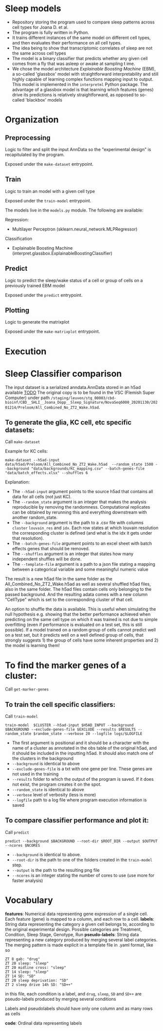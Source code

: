 Sleep models
===============

* Repository storing the program used to compare sleep patterns across cell types for Joana D. et al.
* The program is fully written in Python.
* It trains different instances of the same model on different cell types, and then evaluates their performance on all cell types.
* The idea being to show that transcriptomic correlates of sleep are not the same across cell types
* The model is a binary classifier that predicts whether any given cell comes from a fly that was asleep or awake at sampling t ime.
* We chose the model architecture _Explainable Boosting Machine_ (EBM), a so-called 'glassbox' model with straightforward interpretability and still highly capable of learning complex functions mapping input to output. This model is implemented in the `interpretml` Python package. The advantage of a glassbox model is that learning which features (genes) drive its predictions is relatively straightforward, as opposed to so-called 'blackbox' models



Organization
===============

## Preprocessing

Logic to filter and split the input AnnData so the "experimental design" is recapitulated by the program.

Exposed under the `make-dataset` entrypoint.

## Train

Logic to train an model with a given cell type

Exposed under the `train-model` entrypoint.

The models live in the `models.py` module. The following are available:

Regression:

* Multilayer Perceptron (sklearn.neural_network.MLPRegressor)

Classification

* Explainable Boosting Machine (interpret.glassbox.ExplainableBoostingClassifier)


## Predict

Logic to predict the sleep/wake status of a cell or group of cells on a previously trained EBM model

Exposed under the `predict` entrypoint.

## Plotting

Logic to generate the matrixplot

Exposed under the `make-matrixplot` entrypoint.


Execution
================

Sleep Classifier comparison
==================================

The input dataset is a serialized anndata.AnnData stored in an h5ad available [TODO]()
The original copy is to be found in the VSC (Flemish Super Computer) under path `/staging/leuven/stg_00003/cbd-bioinf/CBD__SHLI__Joana_Dopp__Sleep_Signature/NovaSeq6000_20201130/20201214/Preloom/All_Combined_No_ZT2_Wake.h5ad`.

## To generate the glia, KC cell, etc specific datasets:

Call `make-dataset`

Example for KC cells:

```
make-dataset --h5ad-input data/h5ad/Preloom/All_Combined_No_ZT2_Wake.h5ad  --random_state 1500 --background "data/backgrounds/KC_mapping.csv" --batch-genes-file  "data/batch_effects.xlsx" --shuffles 6
```

Explanation:

* The `--h5ad-input` argument points to the source h5ad that contains all data for all cells (not just KC).
* The `--random_state` argument is an integer that makes the analysis reproducible by removing the randomness. Computational replicates can be obtained by rerunning this and everything downstream with another random_state.
* The `--background` argument is the path to a .csv file with columns `cluster` `louvain_res` and `idx`. Each row states at which louvain resolution the corresponding cluster is defined (and what is the idx it gets under that resolution).
* The `--batch-genes-file` argument points to an excel sheet with batch effects genes that should be removed.
* The `--shuffles` argument is an integer that states how many independent shuffles will be done.
* The `--template-file` argument is a path to a json file stating a mapping between a categorical variable and some meaningful numeric value

The result is a new h5ad file in the same folder as the All_Combined_No_ZT2_Wake.h5ad as well as several shuffled h5ad files, also in the same folder. The h5ad files contain cells only belonging to the passed background. And the resulting adata comes with a new column "CellType" which is set to the corresponding cluster of that cell.

An option to shuffle the data is available. This is useful when simulating the null hypothesis e.g. showing that the better performance achieved when predicting on the same cell type on which it was trained is not due to simple overfitting (even if performance is evaluated on a test set, this is still possible). If a model trained on a random group of cells cannot predict well on a test set, but it predicts well on a well defined group of cells, that strongly suggests 1) the group of cells have some inherent properties and 2) the model is learning them!



# To find the marker genes of a cluster:

Call `get-marker-genes`



## To train the cell specific classifiers:


Call `train-model`

```
train-model  $CLUSTER --h5ad-input $H5AD_INPUT --background $BACKGROUND --exclude-genes-file $EXCLUDE --results $RESULTS --random_state $random_state --verbose 20 --logfile logs/$LOGFILE
```

* The first argument is positional and it should be a character with the name of a cluster as annotated in the obs table of the original h5ad, and it should be included in the inputting h5ad. It should also match one of the clusters in the background
* `--background` is identical to above
* `--exclude-genes-file` is a txt with one gene per line. These genes are not used in the training
* `--results` folder to which the output of the program is saved. If it does not exist, the program creates it on the spot.
* `--random_state` is identical to above
* `--verbose` level of verbosity (less is more)
* `--logfile` path to a log file where program execution information is saved


## To compare classifier performance and plot it:

Call `predict`

```
predict --background $BACKGROUND --root-dir $ROOT_DIR --output $OUTPUT --ncores $NCORES
```

* `--background` is identical to above.
* `--root-dir` is the path to one of the folders created in the `train-model` step.
* `--output` is the path to the resulting png file
* `--ncores` is an integer stating the number of cores to use (use more for faster analysis)





Vocabulary
================

**features**: Numerical data representing gene expression of a single cell. Each feature (gene) is mapped to a column, and each row to a cell.
**labels**: String data representing the category a given cell belongs to, according to the original experimental design. Possible categories are Treatment, Condition, Sleep Stage, Genotype, Run
**pseudo-labels**: String data representing a new category produced by merging several label categories. The merging pattern is made explicit in a template file in .yaml format, like so

```
ZT 8 gab: "drug"
ZT 20 sleep: "sleep"
ZT 20 midline cross: "sleep"
ZT 14 sleep: "sleep"
ZT 14 SD: "SD"
ZT 20 sleep deprivation: "SD"
ZT 2 sleep drive 14h SD: "SD++"
```

in this file, each condition is a label, and `drug`, `sleep`, `SD` and `SD++` are pseudo-labels produced by merging several conditions

Labels and pseudolabels should have only one column and as many rows as cells

**code**: Ordinal data representing labels
